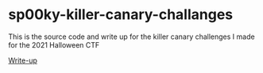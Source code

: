 # sp00ky-killer-canary-challanges


This is the source code and write up for the killer canary challenges I made for the 2021 Halloween CTF


[Write-up](temp.com)
